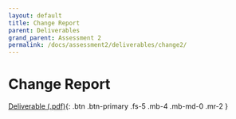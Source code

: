 ```yaml
---
layout: default
title: Change Report
parent: Deliverables
grand_parent: Assessment 2
permalink: /docs/assessment2/deliverables/change2/
---
```


# Change Report

[Deliverable (.pdf)](https://github.com/Dragon-Boat-Z/Assessment2/blob/website/docs/assets/assessment2/deliverables/Change2.pdf){: .btn .btn-primary .fs-5 .mb-4 .mb-md-0 .mr-2 }


